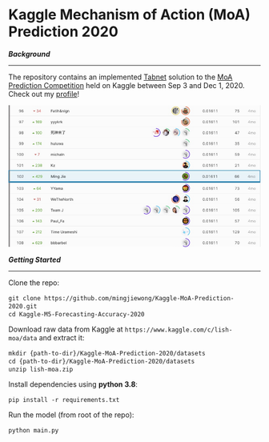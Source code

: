 # Kaggle Mechanism of Action (MoA) Prediction 2020
**_Background_**
***
The repository contains an implemented [Tabnet](https://github.com/dreamquark-ai/tabnet) solution to the [MoA Prediction Competition](https://www.kaggle.com/c/lish-moa) held on Kaggle between Sep 3 and Dec 1, 2020. Check out my [profile](https://www.kaggle.com/mwong007)!

![image](https://github.com/mingjiewong/Kaggle-MoA-Prediction-2020/blob/master/Figure1.png)

**_Getting Started_**
***
Clone the repo:
```
git clone https://github.com/mingjiewong/Kaggle-MoA-Prediction-2020.git
cd Kaggle-M5-Forecasting-Accuracy-2020
```

Download raw data from Kaggle at ```https://www.kaggle.com/c/lish-moa/data``` and extract it:
```
mkdir {path-to-dir}/Kaggle-MoA-Prediction-2020/datasets
cd {path-to-dir}/Kaggle-MoA-Prediction-2020/datasets
unzip lish-moa.zip
```

Install dependencies using **python 3.8**:
```
pip install -r requirements.txt
```

Run the model (from root of the repo):
```
python main.py
```
